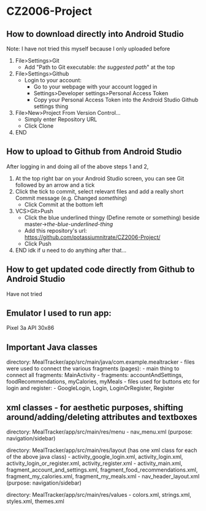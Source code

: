 # CZ2006-Project



## How to download directly into Android Studio
Note: I have not tried this myself because I only uploaded before
1. File>Settings>Git
    - Add "Path to Git executable: *the suggested path*" at the top
2. File>Settings>Github
    - Login to your account:
      - Go to your webpage with your account logged in
      - Settings>Developer settings>Personal Access Token
      - Copy your Personal Access Token into the Android Studio Github settings thing
3. File>New>Project From Version Control...
      - Simply enter Repository URL 
      - Click Clone
4. END



## How to upload to Github from Android Studio
After logging in and doing all of the above steps 1 and 2,
1. At the top right bar on your Android Studio screen, you can see Git followed by an arrow and a tick
2. Click the tick to commit, select relevant files and add a really short Commit message (e.g. Changed *something*)
      - Click Commit at the bottom left
3. VCS>Git>Push
      - Click the blue underlined thingy (Define remote or something) beside master->*the-blue-underlined-thing*
      - Add this repository's url: https://github.com/potassiumnitrate/CZ2006-Project/
      - Click Push
4. END idk if u need to do anything after that...



## How to get updated code directly from Github to Android Studio
Have not tried



## Emulator I used to run app: 
Pixel 3a API 30x86



## Important Java classes
directory: MealTracker/app/src/main/java/com.example.mealtracker
    - files were used to connect the various fragments (pages):
        - main thing to connect all fragments: MainActivity
        - fragments: accountAndSettings, foodRecommendations, myCalories, myMeals 
    - files used for buttons etc for login and register:
        - GoogleLogin, Login, LoginOrRegister, Register
  
  
  
## xml classes - for aesthetic purposes, shifting around/adding/deleting attributes and textboxes
directory: MealTracker/app/src/main/res/menu
    -  nav_menu.xml (purpose: navigation/sidebar)

directory: MealTracker/app/src/main/res/layout (has one xml class for each of the above java class)
    - activity_google_login.xml, activity_login.xml, activity_login_or_register.xml, activity_register.xml
    - activity_main.xml, fragment_account_and_settings.xml, fragment_food_recommendations.xml, fragment_my_calories.xml, fragment_my_meals.xml
    - nav_header_layout.xml (purpose: navigation/sidebar)

directory: MealTracker/app/src/main/res/values
    - colors.xml, strings.xml, styles.xml, themes.xml

